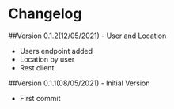 # Changelog

##Version 0.1.2(12/05/2021) - User and Location
- Users endpoint added
- Location by user
- Rest client

##Version 0.1.1(08/05/2021) - Initial Version
- First commit